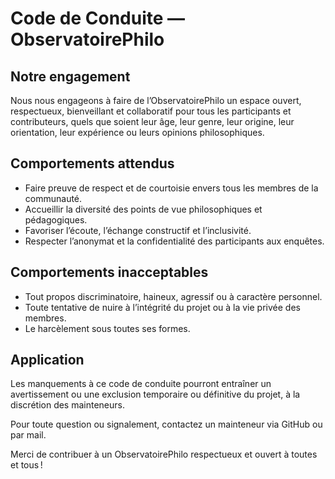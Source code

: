 # Code de Conduite — ObservatoirePhilo

## Notre engagement

Nous nous engageons à faire de l’ObservatoirePhilo un espace ouvert, respectueux, bienveillant et collaboratif pour tous les participants et contributeurs, quels que soient leur âge, leur genre, leur origine, leur orientation, leur expérience ou leurs opinions philosophiques.

## Comportements attendus

- Faire preuve de respect et de courtoisie envers tous les membres de la communauté.
- Accueillir la diversité des points de vue philosophiques et pédagogiques.
- Favoriser l’écoute, l’échange constructif et l’inclusivité.
- Respecter l’anonymat et la confidentialité des participants aux enquêtes.

## Comportements inacceptables

- Tout propos discriminatoire, haineux, agressif ou à caractère personnel.
- Toute tentative de nuire à l’intégrité du projet ou à la vie privée des membres.
- Le harcèlement sous toutes ses formes.

## Application

Les manquements à ce code de conduite pourront entraîner un avertissement ou une exclusion temporaire ou définitive du projet, à la discrétion des mainteneurs.

Pour toute question ou signalement, contactez un mainteneur via GitHub ou par mail.


Merci de contribuer à un ObservatoirePhilo respectueux et ouvert à toutes et tous !
